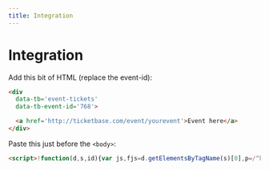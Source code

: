 ```yaml
---
title: Integration
---
```


# Integration

Add this bit of HTML (replace the event-id):

```html
<div
  data-tb='event-tickets'
  data-tb-event-id='768'>

  <a href='http://ticketbase.com/event/yourevent'>Event here</a>
</div>
```

Paste this just before the `<body>`:

```html
<script>!function(d,s,id){var js,fjs=d.getElementsByTagName(s)[0],p=/^http:/.test(d.location)?'http':'https';if(!d.getElementById(id)){js=d.createElement(s);js.id=id;js.src=p+'://rawgit.com/ticketbase/ticketbase-js/master/ticketbase.js';fjs.parentNode.insertBefore(js,fjs);}}(document,'script','ticketbase-wjs');</script>
```
